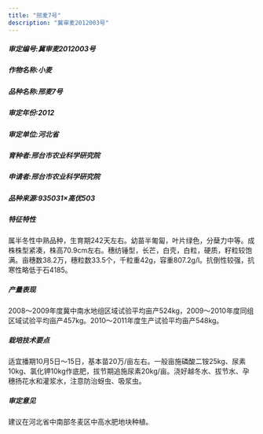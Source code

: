```yaml
---
title: "邢麦7号"
description: "冀审麦2012003号"
---
```

##### 审定编号:冀审麦2012003号

##### 作物名称:小麦

##### 品种名称:邢麦7号

##### 审定年份:2012

##### 审定单位:河北省

##### 育种者:邢台市农业科学研究院

##### 申请者:邢台市农业科学研究院

##### 品种来源:935031×高优503

##### 特征特性
属半冬性中熟品种，生育期242天左右。幼苗半匍匐，叶片绿色，分蘖力中等。成株株型紧凑，株高70.9cm左右。穗纺锤型，长芒，白壳，白粒，硬质，籽粒较饱满。亩穗数38.2万，穗粒数33.5个，千粒重42g，容重807.2g/l。抗倒性较强，抗寒性略低于石4185。

##### 产量表现
2008～2009年度冀中南水地组区域试验平均亩产524kg，2009～2010年度同组区域试验平均亩产457kg。2010～2011年度生产试验平均亩产548kg。

##### 栽培技术要点
适宜播期10月5日～15日，基本苗20万/亩左右。一般亩施磷酸二铵25kg、尿素10kg、氯化钾10kg作底肥，拔节期追施尿素20kg/亩。浇好越冬水、拔节水、孕穗扬花水和灌浆水，注意防治蚜虫、吸浆虫。

##### 审定意见
建议在河北省中南部冬麦区中高水肥地块种植。

